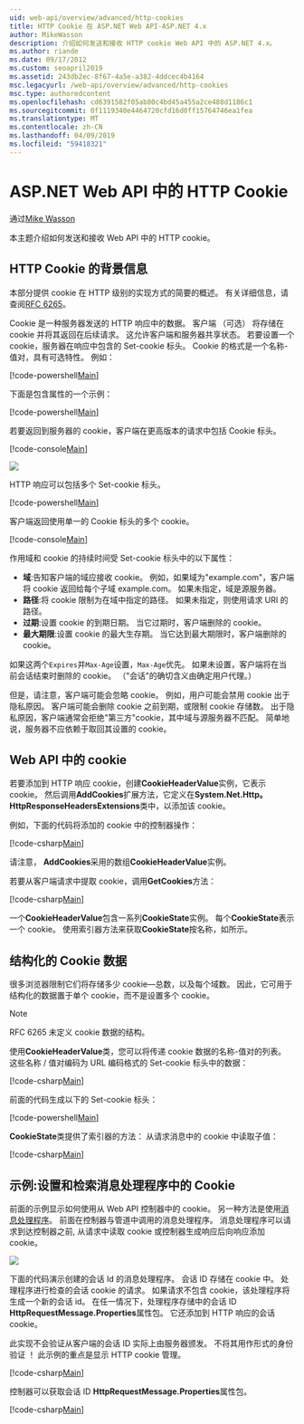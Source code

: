 ```yaml
---
uid: web-api/overview/advanced/http-cookies
title: HTTP Cookie 在 ASP.NET Web API-ASP.NET 4.x
author: MikeWasson
description: 介绍如何发送和接收 HTTP cookie Web API 中的 ASP.NET 4.x。
ms.author: riande
ms.date: 09/17/2012
ms.custom: seoapril2019
ms.assetid: 243db2ec-8f67-4a5e-a382-4ddcec4b4164
msc.legacyurl: /web-api/overview/advanced/http-cookies
msc.type: authoredcontent
ms.openlocfilehash: cd6391582f05ab80c4bd45a455a2ce488d1186c1
ms.sourcegitcommit: 0f1119340e4464720cfd16d0ff15764746ea1fea
ms.translationtype: MT
ms.contentlocale: zh-CN
ms.lasthandoff: 04/09/2019
ms.locfileid: "59418321"
---
```

# <a name="http-cookies-in-aspnet-web-api"></a>ASP.NET Web API 中的 HTTP Cookie

通过[Mike Wasson](https://github.com/MikeWasson)

本主题介绍如何发送和接收 Web API 中的 HTTP cookie。

## <a name="background-on-http-cookies"></a>HTTP Cookie 的背景信息

本部分提供 cookie 在 HTTP 级别的实现方式的简要的概述。 有关详细信息，请查阅[RFC 6265](http://tools.ietf.org/html/rfc6265)。

Cookie 是一种服务器发送的 HTTP 响应中的数据。 客户端 （可选） 将存储在 cookie 并将其返回在后续请求。 这允许客户端和服务器共享状态。 若要设置一个 cookie，服务器在响应中包含的 Set-cookie 标头。 Cookie 的格式是一个名称-值对，具有可选特性。 例如：

[!code-powershell[Main](http-cookies/samples/sample1.ps1)]

下面是包含属性的一个示例：

[!code-powershell[Main](http-cookies/samples/sample2.ps1)]

若要返回到服务器的 cookie，客户端在更高版本的请求中包括 Cookie 标头。

[!code-console[Main](http-cookies/samples/sample3.cmd)]

![](http-cookies/_static/image1.png)

HTTP 响应可以包括多个 Set-cookie 标头。

[!code-powershell[Main](http-cookies/samples/sample4.ps1)]

客户端返回使用单一的 Cookie 标头的多个 cookie。

[!code-console[Main](http-cookies/samples/sample5.cmd)]

作用域和 cookie 的持续时间受 Set-cookie 标头中的以下属性：

- **域**:告知客户端的域应接收 cookie。 例如，如果域为"example.com"，客户端将 cookie 返回给每个子域 example.com。 如果未指定，域是源服务器。
- **路径**:将 cookie 限制为在域中指定的路径。 如果未指定，则使用请求 URI 的路径。
- **过期**:设置 cookie 的到期日期。 当它过期时，客户端删除的 cookie。
- **最大期限**:设置 cookie 的最大生存期。 当它达到最大期限时，客户端删除的 cookie。

如果这两个`Expires`并`Max-Age`设置，`Max-Age`优先。 如果未设置，客户端将在当前会话结束时删除的 cookie。 （"会话"的确切含义由确定用户代理。）

但是，请注意，客户端可能会忽略 cookie。 例如，用户可能会禁用 cookie 出于隐私原因。 客户端可能会删除 cookie 之前到期，或限制 cookie 存储数。 出于隐私原因，客户端通常会拒绝"第三方"cookie，其中域与源服务器不匹配。 简单地说，服务器不应依赖于取回其设置的 cookie。

## <a name="cookies-in-web-api"></a>Web API 中的 cookie

若要添加到 HTTP 响应 cookie，创建**CookieHeaderValue**实例，它表示 cookie。 然后调用**AddCookies**扩展方法，它定义在**System.Net.Http。HttpResponseHeadersExtensions**类中，以添加该 cookie。

例如，下面的代码将添加的 cookie 中的控制器操作：

[!code-csharp[Main](http-cookies/samples/sample6.cs)]

请注意， **AddCookies**采用的数组**CookieHeaderValue**实例。

若要从客户端请求中提取 cookie，调用**GetCookies**方法：

[!code-csharp[Main](http-cookies/samples/sample7.cs)]

一个**CookieHeaderValue**包含一系列**CookieState**实例。 每个**CookieState**表示一个 cookie。 使用索引器方法来获取**CookieState**按名称，如所示。

## <a name="structured-cookie-data"></a>结构化的 Cookie 数据

很多浏览器限制它们将存储多少 cookie&#8212;总数，以及每个域数。 因此，它可用于结构化的数据置于单个 cookie，而不是设置多个 cookie。

> [!NOTE]
> RFC 6265 未定义 cookie 数据的结构。


使用**CookieHeaderValue**类，您可以将传递 cookie 数据的名称-值对的列表。 这些名称 / 值对编码为 URL 编码格式的 Set-cookie 标头中的数据：

[!code-csharp[Main](http-cookies/samples/sample8.cs)]

前面的代码生成以下的 Set-cookie 标头：

[!code-powershell[Main](http-cookies/samples/sample9.ps1)]

**CookieState**类提供了索引器的方法： 从请求消息中的 cookie 中读取子值：

[!code-csharp[Main](http-cookies/samples/sample10.cs)]

## <a name="example-set-and-retrieve-cookies-in-a-message-handler"></a>示例:设置和检索消息处理程序中的 Cookie

前面的示例显示如何使用从 Web API 控制器中的 cookie。 另一种方法是使用[消息处理程序](http-message-handlers.md)。 前面在控制器与管道中调用的消息处理程序。 消息处理程序可以请求到达控制器之前, 从请求中读取 cookie 或控制器生成响应后向响应添加 cookie。

![](http-cookies/_static/image2.png)

下面的代码演示创建的会话 Id 的消息处理程序。 会话 ID 存储在 cookie 中。 处理程序进行检查的会话 cookie 的请求。 如果请求不包含 cookie，该处理程序将生成一个新的会话 id。 在任一情况下，处理程序存储中的会话 ID **HttpRequestMessage.Properties**属性包。 它还添加到 HTTP 响应的会话 cookie。

此实现不会验证从客户端的会话 ID 实际上由服务器颁发。 不将其用作形式的身份验证 ！ 此示例的重点是显示 HTTP cookie 管理。

[!code-csharp[Main](http-cookies/samples/sample11.cs)]

控制器可以获取会话 ID **HttpRequestMessage.Properties**属性包。

[!code-csharp[Main](http-cookies/samples/sample12.cs)]
